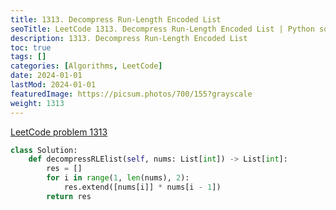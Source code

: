 ```yaml
---
title: 1313. Decompress Run-Length Encoded List
seoTitle: LeetCode 1313. Decompress Run-Length Encoded List | Python solution and explanation
description: 1313. Decompress Run-Length Encoded List
toc: true
tags: []
categories: [Algorithms, LeetCode]
date: 2024-01-01
lastMod: 2024-01-01
featuredImage: https://picsum.photos/700/155?grayscale
weight: 1313
---
```


[LeetCode problem 1313](https://leetcode.com/problems/decompress-run-length-encoded-list/)

```python
class Solution:
    def decompressRLElist(self, nums: List[int]) -> List[int]:
        res = []
        for i in range(1, len(nums), 2):
            res.extend([nums[i]] * nums[i - 1])
        return res

```
